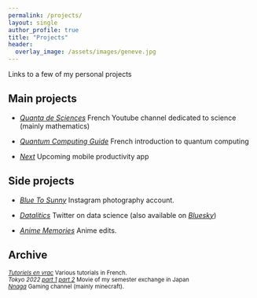```yaml
---
permalink: /projects/
layout: single
author_profile: true
title: "Projects"
header:
  overlay_image: /assets/images/geneve.jpg
---
```


Links to a few of my personal projects

## Main projects

- [*Quanta de Sciences*](https://www.youtube.com/@sciences.quanta)
French Youtube channel dedicated to science (mainly mathematics)

- [*Quantum Computing Guide*](https://github.com/3gaspo/guide-infoQ)
French introduction to quantum computing

- [*Next*](https://github.com/3gaspo/Next)
Upcoming mobile productivity app

## Side projects

- [*Blue To Sunny*](https://www.instagram.com/blueto_sunny/?hl=fr) Instagram photography account.

- [*Datalitics*](https://x.com/datalitics) Twitter on data science (also available on [*Bluesky*](https://bsky.app/profile/datalitics.bsky.social))

- [*Anime Memories*](https://www.youtube.com/@animemememories) Anime edits.


## Archive

<sub>[*Tutoriels en vrac*](https://www.youtube.com/channel/UCo-qkV187HhALYFvtq8fYxA) Various tutorials in French.</sub><br>
<sub>*Tokyo 2022* [*part 1*](https://vimeo.com/898535856) [*part 2*](https://vimeo.com/1019188913) Movie of my semester exchange in Japan</sub><br>
<sub>[*Nnaga*](https://www.youtube.com/@Gaspa93100) Gaming channel (mainly minecraft).</sub><br>
